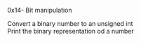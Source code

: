 0x14- Bit manipulation

Convert a binary number to an unsigned int</br>
Print the binary representation od a number</br>
